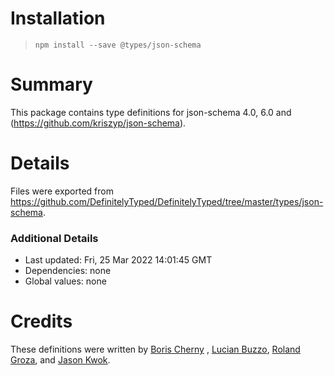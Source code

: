# Installation

> `npm install --save @types/json-schema`

# Summary

This package contains type definitions for json-schema 4.0, 6.0 and (https://github.com/kriszyp/json-schema).

# Details

Files were exported from https://github.com/DefinitelyTyped/DefinitelyTyped/tree/master/types/json-schema.

### Additional Details

* Last updated: Fri, 25 Mar 2022 14:01:45 GMT
* Dependencies: none
* Global values: none

# Credits

These definitions were written by [Boris Cherny](https://github.com/bcherny)
, [Lucian Buzzo](https://github.com/lucianbuzzo), [Roland Groza](https://github.com/rolandjitsu),
and [Jason Kwok](https://github.com/JasonHK).
